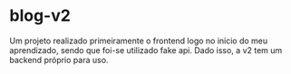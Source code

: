 # blog-v2
Um projeto realizado primeiramente o frontend logo no inicio do meu aprendizado, sendo que foi-se utilizado fake api. Dado isso, a v2 tem um backend próprio para uso.

